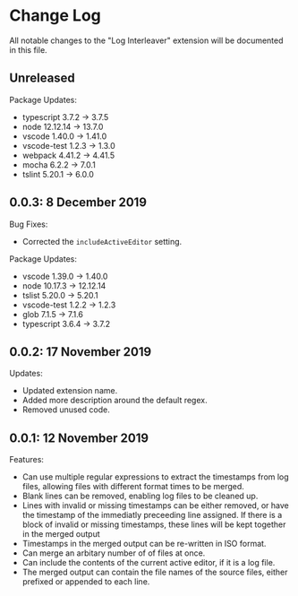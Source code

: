 # Change Log

All notable changes to the "Log Interleaver" extension will be documented in this file.

## Unreleased

Package Updates:
- typescript 3.7.2 -> 3.7.5
- node 12.12.14 -> 13.7.0
- vscode 1.40.0 -> 1.41.0
- vscode-test 1.2.3 -> 1.3.0
- webpack 4.41.2 -> 4.41.5
- mocha 6.2.2 -> 7.0.1
- tslint 5.20.1 -> 6.0.0

## 0.0.3: 8 December 2019

Bug Fixes:
- Corrected the `includeActiveEditor` setting.

Package Updates:
- vscode 1.39.0 -> 1.40.0
- node 10.17.3 -> 12.12.14
- tslist 5.20.0 -> 5.20.1
- vscode-test 1.2.2 -> 1.2.3
- glob 7.1.5 -> 7.1.6
- typescript 3.6.4 -> 3.7.2

## 0.0.2: 17 November 2019

Updates:
- Updated extension name.
- Added more description around the default regex.
- Removed unused code.

## 0.0.1: 12 November 2019

Features:
- Can use multiple regular expressions to extract the timestamps from log files, allowing files with different format times to be merged.
- Blank lines can be removed, enabling log files to be cleaned up.
- Lines with invalid or missing timestamps can be either removed, or have the timestamp of the immediatly preceeding line assigned. If there is a block of invalid or missing timestamps, these lines will be kept together in the merged output
- Timestamps in the merged output can be re-written in ISO format.
- Can merge an arbitary number of of files at once.
- Can include the contents of the current active editor, if it is a log file.
- The merged output can contain the file names of the source files, either prefixed or appended to each line.
